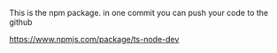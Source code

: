 This is the npm package. in one commit you can push your code to the github

https://www.npmjs.com/package/ts-node-dev